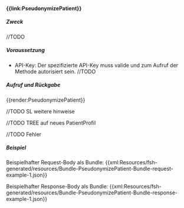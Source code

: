 #### **{{link:PseudonymizePatient}}**

##### **Zweck**
//TODO

##### **Voraussetzung**
- API-Key: Der spezifizierte API-Key muss valide und zum Aufruf der Methode autorisiert sein.
//TODO

##### **Aufruf und Rückgabe**

{{render:PseudonymizePatient}}

//TODO SL weitere hinweise

//TODO TREE auf neues PatientProfil 

//TODO Fehler


##### **Beispiel**
Beispielhafter Request-Body als Bundle:
{{xml:Resources/fsh-generated/resources/Bundle-PseudonymizePatient-Bundle-request-example-1.json}}

Beispielhafter Response-Body als Bundle:
{{xml:Resources/fsh-generated/resources/Bundle-PseudonymizePatient-Bundle-response-example-1.json}}